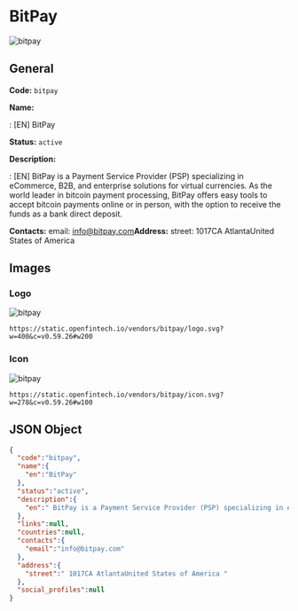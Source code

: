
# BitPay 
![bitpay](https://static.openfintech.io/vendors/bitpay/logo.svg?w=400&c=v0.59.26#w200)  

## General 
 
**Code:** `bitpay` 
 
**Name:** 
 
:	[EN] BitPay 
 
**Status:** `active` 
 
**Description:** 
 
: [EN]  BitPay is a Payment Service Provider (PSP) specializing in eCommerce, B2B, and enterprise solutions for virtual currencies. As the world leader in bitcoin payment processing, BitPay offers easy tools to accept bitcoin payments online or in person, with the option to receive the funds as a bank direct deposit.  
 
**Contacts:** 
email: info@bitpay.com**Address:** 
street:  1017CA AtlantaUnited States of America  

## Images 

### Logo 
 
![bitpay](https://static.openfintech.io/vendors/bitpay/logo.svg?w=400&c=v0.59.26#w200)  

```
https://static.openfintech.io/vendors/bitpay/logo.svg?w=400&c=v0.59.26#w200
```  

### Icon 
 
![bitpay](https://static.openfintech.io/vendors/bitpay/icon.svg?w=278&c=v0.59.26#w100)  

```
https://static.openfintech.io/vendors/bitpay/icon.svg?w=278&c=v0.59.26#w100
```  

## JSON Object 

```json
{
  "code":"bitpay",
  "name":{
    "en":"BitPay"
  },
  "status":"active",
  "description":{
    "en":" BitPay is a Payment Service Provider (PSP) specializing in eCommerce, B2B, and enterprise solutions for virtual currencies. As the world leader in bitcoin payment processing, BitPay offers easy tools to accept bitcoin payments online or in person, with the option to receive the funds as a bank direct deposit. "
  },
  "links":null,
  "countries":null,
  "contacts":{
    "email":"info@bitpay.com"
  },
  "address":{
    "street":" 1017CA AtlantaUnited States of America "
  },
  "social_profiles":null
}
```  
